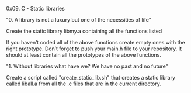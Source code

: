 0x09. C - Static libraries

"0. A library is not a luxury but one of the necessities of life"

Create the static library libmy.a containing all the functions listed

If you haven’t coded all of the above functions create empty ones with the right prototype.
Don’t forget to push your main.h file to your repository. It should at least contain all the prototypes of the above functions.

"1. Without libraries what have we? We have no past and no future"

Create a script called "create_static_lib.sh" that creates a static library called liball.a from all the .c files that are in the current directory.
